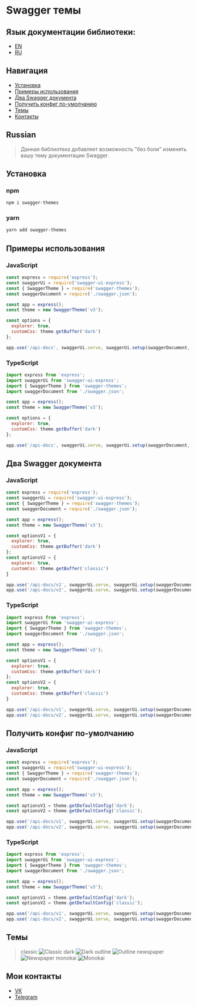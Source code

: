 # Swagger темы

## Язык документации библиотеки:
* [EN](../README.md)
* [RU](#russian)

## Навигация
* [Установка](#установка)
* [Примеры использования](#примеры-использования)
* [Два Swagger документа](#два-swagger-документа)
* [Получить конфиг по-умолчанию](#получить-конфиг-по-умолчанию)
* [Темы](#темы)
* [Контакты](#мои-контакты)

## Russian
> Данная библиотека добавляет возможность "без боли" изменять вашу тему документации Swagger.

## Установка
### npm
```bash
npm i swagger-themes
```
### yarn
```bash
yarn add swagger-themes
```

## Примеры использования
### JavaScript
```js
const express = require('express');
const swaggerUi = require('swagger-ui-express');
const { SwaggerTheme } = require('swagger-themes');
const swaggerDocument = require('./swagger.json');

const app = express();
const theme = new SwaggerTheme('v3');

const options = {
  explorer: true,
  customCss: theme.getBuffer('dark')
};

app.use('/api-docs', swaggerUi.serve, swaggerUi.setup(swaggerDocument, options));
```

### TypeScript
```js
import express from 'express';
import swaggerUi from 'swagger-ui-express';
import { SwaggerTheme } from 'swagger-themes';
import swaggerDocument from './swagger.json';

const app = express();
const theme = new SwaggerTheme('v3');

const options = {
  explorer: true,
  customCss: theme.getBuffer('dark')
};

app.use('/api-docs', swaggerUi.serve, swaggerUi.setup(swaggerDocument, options));
```

## Два Swagger документа
### JavaScript
```js
const express = require('express');
const swaggerUi = require('swagger-ui-express');
const { SwaggerTheme } = require('swagger-themes');
const swaggerDocument = require('./swagger.json');

const app = express();
const theme = new SwaggerTheme('v3');

const optionsV1 = {
  explorer: true,
  customCss: theme.getBuffer('dark')
};
const optionsV2 = {
  explorer: true,
  customCss: theme.getBuffer('classic')
}

app.use('/api-docs/v1', swaggerUi.serve, swaggerUi.setup(swaggerDocument, optionsV1)); // Тёмная тема документации
app.use('/api-docs/v2', swaggerUi.serve, swaggerUi.setup(swaggerDocument, optionsV2)); // Классическая тема документации
```

### TypeScript
```js
import express from 'express';
import swaggerUi from 'swagger-ui-express';
import { SwaggerTheme } from 'swagger-themes';
import swaggerDocument from './swagger.json';

const app = express();
const theme = new SwaggerTheme('v3');

const optionsV1 = {
  explorer: true,
  customCss: theme.getBuffer('dark')
};
const optionsV2 = {
  explorer: true,
  customCss: theme.getBuffer('classic')
}

app.use('/api-docs/v1', swaggerUi.serve, swaggerUi.setup(swaggerDocument, optionsV1)); // Тёмная тема документации
app.use('/api-docs/v2', swaggerUi.serve, swaggerUi.setup(swaggerDocument, optionsV2)); // Классическая тема документации
```

## Получить конфиг по-умолчанию
### JavaScript
```js
const express = require('express');
const swaggerUi = require('swagger-ui-express');
const { SwaggerTheme } = require('swagger-themes');
const swaggerDocument = require('./swagger.json');

const app = express();
const theme = new SwaggerTheme('v3');

const optionsV1 = theme.getDefaultConfig('dark');
const optionsV2 = theme.getDefaultConfig('classic');

app.use('/api-docs/v1', swaggerUi.serve, swaggerUi.setup(swaggerDocument, optionsV1)); // Тёмная тема документации
app.use('/api-docs/v2', swaggerUi.serve, swaggerUi.setup(swaggerDocument, optionsV2)); // Классическая тема документации
```

### TypeScript
```js
import express from 'express';
import swaggerUi from 'swagger-ui-express';
import { SwaggerTheme } from 'swagger-themes';
import swaggerDocument from './swagger.json';

const app = express();
const theme = new SwaggerTheme('v3');

const optionsV1 = theme.getDefaultConfig('dark');
const optionsV2 = theme.getDefaultConfig('classic');

app.use('/api-docs/v1', swaggerUi.serve, swaggerUi.setup(swaggerDocument, optionsV1)); // Тёмная тема документации
app.use('/api-docs/v2', swaggerUi.serve, swaggerUi.setup(swaggerDocument, optionsV2)); // Классическая тема документации
```

## Темы
> classic
![Classic](../screenshots/classic.jpeg)
> dark
![Dark](../screenshots/dark.jpeg)
> outline
![Outline](../screenshots/outline.jpeg)
> newspaper
![Newspaper](../screenshots/newspaper.jpeg)
> monokai
![Monokai](./screenshots/monokai.jpeg)

## Мои контакты
* [VK](https://vk.com/ilya_mixaltik)
* [Telegram](https://t.me/ilya_mixaltik)